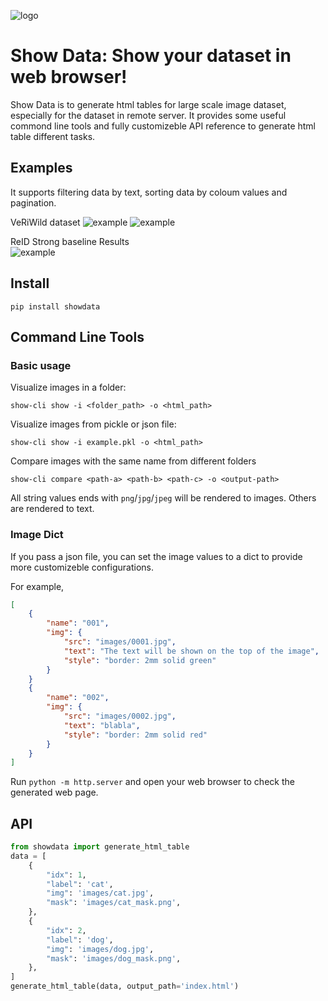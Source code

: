 ![logo](assets/logo.png)
# Show Data: Show your dataset in web browser!

Show Data is to generate html tables for large scale image dataset, especially for the dataset in remote server. 
It provides some useful commond line tools and fully customizeble API reference to generate html table different tasks.

## Examples
It supports filtering data by text, sorting data by coloum values and pagination. 

VeRiWild dataset
![example](assets/example1.png)
![example](assets/example2.png)

ReID Strong baseline Results  
![example](assets/example3.png)

## Install 

```
pip install showdata
```

## Command Line Tools

### Basic usage
Visualize images in a folder:
``` 
show-cli show -i <folder_path> -o <html_path>
```

Visualize images from pickle or json file:
``` 
show-cli show -i example.pkl -o <html_path>
```

Compare images with the same name from different folders 
```
show-cli compare <path-a> <path-b> <path-c> -o <output-path>
```

All string values ends with `png`/`jpg`/`jpeg` will be rendered to images. Others are rendered to text.

### Image Dict 

If you pass a json file, you can set the image values to a dict to provide more customizeble configurations. 

For example, 
```json
[
    {
        "name": "001",
        "img": {
            "src": "images/0001.jpg",
            "text": "The text will be shown on the top of the image",
            "style": "border: 2mm solid green"
        }
    }
    {
        "name": "002",
        "img": {
            "src": "images/0002.jpg",
            "text": "blabla",
            "style": "border: 2mm solid red"
        }
    }
]
```

Run `python -m http.server` and open your web browser to check the generated web page.

## API
```python
from showdata import generate_html_table
data = [
    {
        "idx": 1,
        "label": 'cat',
        "img": 'images/cat.jpg',
        "mask": 'images/cat_mask.png',
    },
    {
        "idx": 2,
        "label": 'dog',
        "img": 'images/dog.jpg',
        "mask": 'images/dog_mask.png',
    },
]
generate_html_table(data, output_path='index.html')
```
